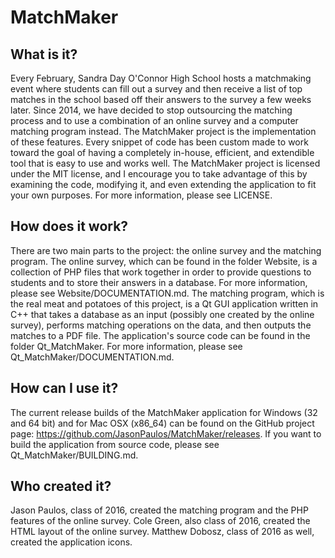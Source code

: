 # MatchMaker

## What is it?

Every February, Sandra Day O'Connor High School hosts a matchmaking event where students can fill out a survey and then receive a list of top matches in the school based off their answers to the survey a few weeks later. Since 2014, we have decided to stop outsourcing the matching process and to use a combination of an online survey and a computer matching program instead. The MatchMaker project is the implementation of these features. Every snippet of code has been custom made to work toward the goal of having a completely in-house, efficient, and extendible tool that is easy to use and works well. The MatchMaker project is licensed under the MIT license, and I encourage you to take advantage of this by examining the code, modifying it, and even extending the application to fit your own purposes. For more information, please see LICENSE.

## How does it work?

There are two main parts to the project: the online survey and the matching program. The online survey, which can be found in the folder Website, is a collection of PHP files that work together in order to provide questions to students and to store their answers in a database. For more information, please see Website/DOCUMENTATION.md. The matching program, which is the real meat and potatoes of this project, is a Qt GUI application written in C++ that takes a database as an input (possibly one created by the online survey), performs matching operations on the data, and then outputs the matches to a PDF file. The application's source code can be found in the folder Qt_MatchMaker. For more information, please see Qt_MatchMaker/DOCUMENTATION.md.

## How can I use it?

The current release builds of the MatchMaker application for Windows (32 and 64 bit) and for Mac OSX (x86_64) can be found on the GitHub project page: https://github.com/JasonPaulos/MatchMaker/releases. If you want to build the application from source code, please see Qt_MatchMaker/BUILDING.md.

## Who created it?

Jason Paulos, class of 2016, created the matching program and the PHP features of the online survey. Cole Green, also class of 2016, created the HTML layout of the online survey. Matthew Dobosz, class of 2016 as well, created the application icons.
